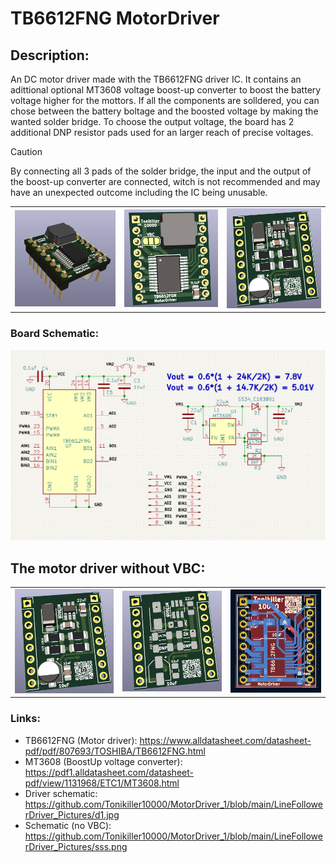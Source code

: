 # TB6612FNG MotorDriver

## Description:
An DC motor driver made with the TB6612FNG driver IC. It contains an adittional optional MT3608 voltage boost-up converter to boost the battery voltage higher for the mottors.
If all the components are solldered, you can chose between the battery boltage and the boosted voltage by making the wanted solder bridge.
To choose the output voltage, the board has 2 additional DNP resistor pads used for an larger reach of precise voltages.

> [!CAUTION]
> By connecting all 3 pads of the solder bridge, the input and the output of the boost-up converter are connected, witch is not recommended and may have an unexpected outcome including the IC being unusable.

<table>
  <tr>
    <td><img src="https://github.com/Tonikiller10000/MotorDriver_1/blob/main/LineFollowerDriver_Pictures/u2.png" ></td>
    <td><img src="https://github.com/Tonikiller10000/MotorDriver_1/blob/main/LineFollowerDriver_Pictures/f1.png" ></td>
    <td><img src="https://github.com/Tonikiller10000/MotorDriver_1/blob/main/LineFollowerDriver_Pictures/b1.png" ></td>
  </tr>
</table>

### Board Schematic:
<img src="https://github.com/Tonikiller10000/MotorDriver_1/blob/main/LineFollowerDriver_Pictures/ss.png" >

## The motor driver without VBC:
<table>
  <tr>
    <td><img src="https://github.com/Tonikiller10000/MotorDriver_1/blob/main/LineFollowerDriver_Pictures/b1.png" ></td>
    <td><img src="https://github.com/Tonikiller10000/MotorDriver_1/blob/main/LineFollowerDriver_Pictures/b2.png" ></td>
    <td><img src="https://github.com/Tonikiller10000/MotorDriver_1/blob/main/LineFollowerDriver_Pictures/ppp.png" ></td>
  </tr>
</table>

### Links: 
- TB6612FNG (Motor driver): https://www.alldatasheet.com/datasheet-pdf/pdf/807693/TOSHIBA/TB6612FNG.html
- MT3608 (BoostUp voltage converter): https://pdf1.alldatasheet.com/datasheet-pdf/view/1131968/ETC1/MT3608.html
- Driver schematic: https://github.com/Tonikiller10000/MotorDriver_1/blob/main/LineFollowerDriver_Pictures/d1.jpg
- Schematic (no VBC): https://github.com/Tonikiller10000/MotorDriver_1/blob/main/LineFollowerDriver_Pictures/sss.png



